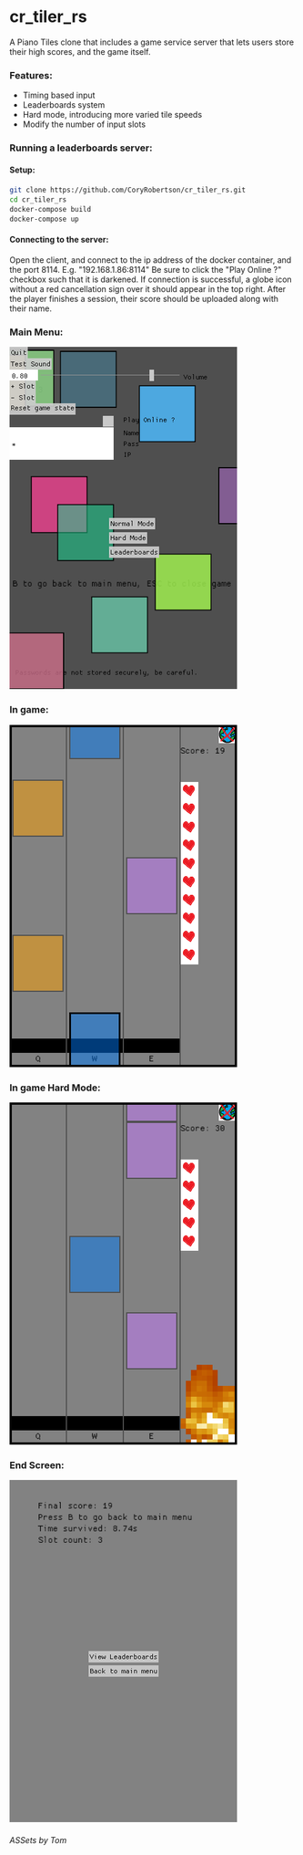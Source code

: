 # cr_tiler_rs
A Piano Tiles clone that includes a game service server that lets users store their high scores, and the game itself.

### Features:
- Timing based input
- Leaderboards system
- Hard mode, introducing more varied tile speeds
- Modify the number of input slots

### Running a leaderboards server:
#### Setup:
```bash
git clone https://github.com/CoryRobertson/cr_tiler_rs.git
cd cr_tiler_rs
docker-compose build
docker-compose up
```
#### Connecting to the server:
Open the client, and connect to the ip address of the docker container, and the port 8114.
E.g. "192.168.1.86:8114"
Be sure to click the "Play Online ?" checkbox such that it is darkened. If connection is successful, a globe icon without a red cancellation sign over it should appear in the top right. After the player finishes a session, their score should be uploaded along with their name.

### Main Menu:
![Image of the tile games main menu](https://raw.githubusercontent.com/CoryRobertson/cr_tiler_rs/main/images/MainMenu.png)
### In game:
![Image of the in-game portion of the tile game on normal mode](https://raw.githubusercontent.com/CoryRobertson/cr_tiler_rs/main/images/NormalMode.png)
### In game Hard Mode:
![Image of the in-game portion of the tile game on hard mode](https://raw.githubusercontent.com/CoryRobertson/cr_tiler_rs/main/images/HardMode.png)
### End Screen:
![Image of the games end screen](https://raw.githubusercontent.com/CoryRobertson/cr_tiler_rs/main/images/EndScreen.png)

###### ASSets by Tom 